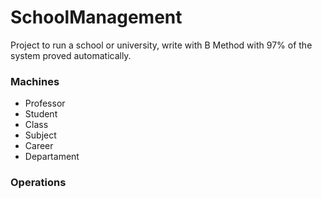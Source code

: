 # SchoolManagement

Project to run a school or university, write with B Method with 97% of the system proved automatically.

### Machines
 - Professor
 - Student
 - Class
 - Subject
 - Career
 - Departament
### Operations 
